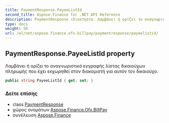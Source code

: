 ```yaml
---
title: PaymentResponse.PayeeListId
second_title: Aspose.Finance for .NET API Reference
description: PaymentResponse ιδιοκτησία. Λαμβάνει ή ορίζει το αναγνωριστικό εγγραφής λίστας δικαιούχων πληρωμής που έχει εκχωρηθεί στον διακομιστή για αυτόν τον δικαιούχο.
type: docs
weight: 50
url: /el/net/aspose.finance.ofx.billpay/paymentresponse/payeelistid/
---
```

## PaymentResponse.PayeeListId property

Λαμβάνει ή ορίζει το αναγνωριστικό εγγραφής λίστας δικαιούχων πληρωμής που έχει εκχωρηθεί στον διακομιστή για αυτόν τον δικαιούχο.

```csharp
public string PayeeListId { get; set; }
```

### Δείτε επίσης

* class [PaymentResponse](../)
* χώρος ονομάτων [Aspose.Finance.Ofx.BillPay](../../paymentresponse/)
* συνέλευση [Aspose.Finance](../../../)


